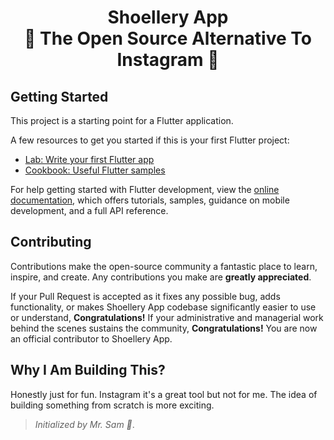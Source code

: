 <h1 align="center" style="border-bottom: none">
  <b>
    Shoellery App <br>
  </b>
  🚀 The Open Source Alternative To Instagram 🚀
</h1>

## Getting Started

This project is a starting point for a Flutter application.

A few resources to get you started if this is your first Flutter project:

- [Lab: Write your first Flutter app](https://docs.flutter.dev/get-started/codelab)
- [Cookbook: Useful Flutter samples](https://docs.flutter.dev/cookbook)

For help getting started with Flutter development, view the
[online documentation](https://docs.flutter.dev/), which offers tutorials,
samples, guidance on mobile development, and a full API reference.

## Contributing

Contributions make the open-source community a fantastic place to learn, inspire, and create. Any contributions you make are **greatly appreciated**.

If your Pull Request is accepted as it fixes any possible bug, adds functionality, or makes Shoellery App codebase significantly easier to use or understand, **Congratulations!** If your administrative and managerial work behind the scenes sustains the community, **Congratulations!** You are now an official contributor to Shoellery App.

## Why I Am Building This?

Honestly just for fun. Instagram it's a great tool but not for me. The idea of building something from scratch is more exciting.

> _Initialized by Mr. Sam 🖖_.
